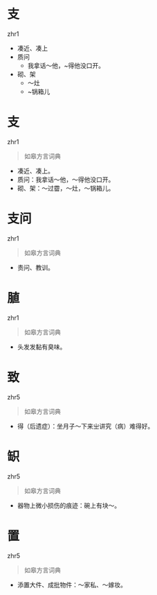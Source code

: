 # 支
zhr1
- 凑近、凑上
- 质问
  - 我拿话～他，~得他没口开。
- 砌、架
  - ～灶
  - ~锅箱儿

# 支
zhr1
> 如皋方言词典
- 凑近、凑上。
- 质问：我拿话～他，～得他没口开。
- 砌、架：～过霤，～灶，～锅箱儿。

# 支问
zhr1
> 如皋方言词典
- 责问、教训。

# 䐈
zhr1
> 如皋方言词典
- 头发发黏有臭味。

# 致
zhr5
> 如皋方言词典
- 得（后遗症）：坐月子～下来㞢讲究（病）难得好。

# 䍉
zhr5
> 如皋方言词典
- 器物上微小损伤的痕迹：碗上有块～。

# 置
zhr5
> 如皋方言词典
- 添置大件、成批物件：～家私、～嫁妆。
